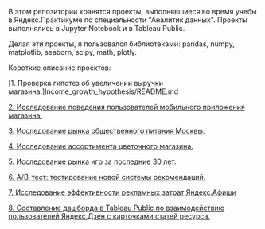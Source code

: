 В этом репозитории хранятся проекты, выполнявшиеся во время учебы в Яндекс.Практикуме по специальности "Аналитик данных". Проекты выполнялись в Jupyter Notebook и в Tableau Public.

Делая эти проекты, я пользовался библиотеками: pandas, numpy, matplotlib, seaborn, scipy, math, plotly.

Короткие описание проектов:

[1. Проверка гипотез об увеличении выручки магазина.]Income_growth_hypothesis/README.md

[2. Исследование поведения пользователей мобильного приложения магазина.](#project2)

[3. Исследование рынка общественного питания Москвы.](#project3)

[4. Исследование ассортимента цветочного магазина.](#project4)

[5. Исследование рынка игр за последние 30 лет.](#project5)

[6. A/B-тест: тестирование новой системы рекомендаций.](#project6)

[7. Исследование эффективности рекламных затрат Яндекс.Афиши](#project7)

[8. Составление дашборда в Tableau Public по взаимодействию пользователей Яндекс.Дзен с карточками статей ресурса.](#project8)
